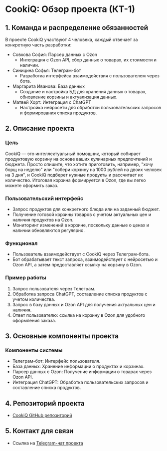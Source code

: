 # CookiQ: Обзор проекта (КТ-1)

## 1. Команда и распределение обязанностей

В проекте CookiQ участвуют 4 человека, каждый отвечает за конкретную часть разработки:

- Совкова София: Парсер данных с Ozon
  - Интеграция с Ozon API, сбор данных о товарах, их стоимости и наличии.
- Синицина Софья: Телеграм-бот
  - Разработка интерфейса взаимодействия с пользователем через бота.
- Маргарита Иванова: База данных
  - Создание и настройка БД для хранения данных о товарах, обновление корзины и актуализация данных.
- Матвей Хорт: Интеграция с ChatGPT
  - Настройка нейросети для обработки пользовательских запросов и формирования списка продуктов.

## 2. Описание проекта

### Цель
CookiQ — это интеллектуальный помощник, который собирает продуктовую корзину на основе ваших кулинарных предпочтений и бюджета. Просто опишите, что хотите приготовить, например, "хочу борщ на неделю" или "собери корзину на 1000 рублей на двоих человек на 3 дня", и CookiQ подберет нужные продукты и рассчитает их количество. Итоговая корзина формируется в Ozon, где вы легко можете оформить заказ.

### Пользовательский интерфейс
- Запрос продуктов для конкретного блюда или на заданный бюджет.
- Получение готовой корзины товаров с учетом актуальных цен и наличия продуктов на Ozon.
- Мониторинг изменений в корзине, поскольку данные о ценах и наличии обновляются регулярно.

### Функционал
- Пользователь взаимодействует с CookiQ через Телеграм-бота.
- Бот обрабатывает текст запроса, взаимодействует с нейросетью и Ozon API, а затем предоставляет ссылку на корзину в Ozon.

### Пример работы
1. Запрос пользователя через Телеграм.
2. Обработка запроса ChatGPT, составление списка продуктов с учетом количества.
3. Запрос в базу данных и Ozon API для получения актуальных цен и наличия.
4. Ответ пользователю: ссылка на корзину в Ozon для удобного оформления заказа.

## 3. Основные компоненты проекта

### Компоненты системы

- Телеграм-бот: Интерфейс пользователя.
- База данных: Хранение информации о продуктах и корзинах.
- Парсер данных с Ozon: Получение информации о товарах через Ozon API.
- Интеграция ChatGPT: Обработка пользовательских запросов и составление списка продуктов.


## 4. Репозиторий проекта

- [CookiQ GitHub репозиторий](https://github.com/ggranpiri/AI_product_assistant.git)

## 5. Контакт для связи

- Ссылка на [Telegram-чат проекта](https://t.me/project_ai_product_assistant)
